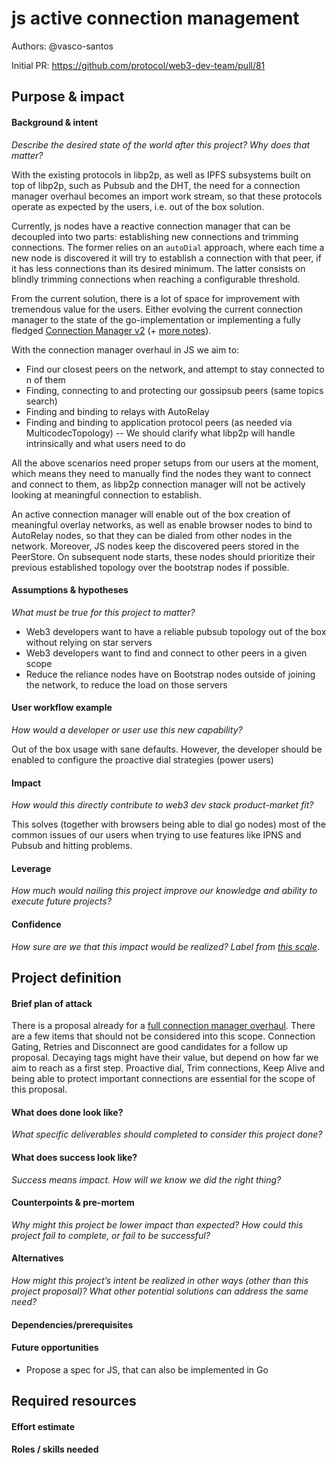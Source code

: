 # js active connection management

Authors: @vasco-santos <!-- List authors' GitHub or other handles -->

Initial PR: https://github.com/protocol/web3-dev-team/pull/81 <!-- Reference the PR first proposing this document. Oooh, self-reference! -->

<!--
This template is for a proposal/brief/pitch for a significant project to be undertaken by a Web3 Dev project team.
The goal of project proposals is to help us decide which work to take on, which things are more valuable than other things.
-->
<!--
A proposal should contain enough detail for others to understand how this project contributes to our team’s mission of product-market fit
for our unified stack of protocols, what is included in scope of the project, where to get started if a project team were to take this on,
and any other information relevant for prioritizing this project against others.
It does not need to describe the work in much detail. Most technical design and planning would take place after a proposal is adopted.
Good project scope aims for ~3-5 engineers for 1-3 months (though feel free to suggest larger-scoped projects anyway). 
Projects do not include regular day-to-day maintenance and improvement work, e.g. on testing, tooling, validation, code clarity, refactors for future capability, etc.
-->
<!--
For ease of discussion in PRs, consider breaking lines after every sentence or long phrase.
-->

## Purpose &amp; impact 
#### Background &amp; intent
_Describe the desired state of the world after this project? Why does that matter?_
<!--
Outline the status quo, including any relevant context on the problem you’re seeing that this project should solve. Wherever possible, include pains or problems that you’ve seen users experience to help motivate why solving this problem works towards top-line objectives. 
-->

With the existing protocols in libp2p, as well as IPFS subsystems built on top of libp2p, such as Pubsub and the DHT, the need for a connection manager overhaul becomes an import work stream, so that these protocols operate as expected by the users, i.e. out of the box solution.

Currently, js nodes have a reactive connection manager that can be decoupled into two parts: establishing new connections and trimming connections. The former relies on an `autoDial` approach, where each time a new node is discovered it will try to establish a connection with that peer, if it has less connections than its desired minimum. The latter consists on blindly trimming connections when reaching a configurable threshold.

From the current solution, there is a lot of space for improvement with tremendous value for the users. Either evolving the current connection manager to the state of the go-implementation or implementing a fully fledged [Connection Manager v2](https://github.com/libp2p/specs/pull/161) (+ [more notes](https://github.com/libp2p/notes/issues/13)).

With the connection manager overhaul in JS we aim to:
- Find our closest peers on the network, and attempt to stay connected to n of them
- Finding, connecting to and protecting our gossipsub peers (same topics search)
- Finding and binding to relays with AutoRelay
- Finding and binding to application protocol peers (as needed via MulticodecTopology) -- We should clarify what libp2p will handle intrinsically and what users need to do

All the above scenarios need proper setups from our users at the moment, which means they need to manually find the nodes they want to connect and connect to them, as libp2p connection manager will not be actively looking at meaningful connection to establish.

An active connection manager will enable out of the box creation of meaningful overlay networks, as well as enable browser nodes to bind to AutoRelay nodes, so that they can be dialed from other nodes in the network. Moreover, JS nodes keep the discovered peers stored in the PeerStore. On subsequent node starts, these nodes should prioritize their previous established topology over the bootstrap nodes if possible.

#### Assumptions &amp; hypotheses
_What must be true for this project to matter?_
<!--(bullet list)-->

- Web3 developers want to have a reliable pubsub topology out of the box without relying on star servers
- Web3 developers want to find and connect to other peers in a given scope
- Reduce the reliance nodes have on Bootstrap nodes outside of joining the network, to reduce the load on those servers

#### User workflow example
_How would a developer or user use this new capability?_
<!--(short paragraph)-->

Out of the box usage with sane defaults. However, the developer should be enabled to configure the proactive dial strategies  (power users)

#### Impact
_How would this directly contribute to web3 dev stack product-market fit?_

<!--
Explain how this addresses known challenges or opportunities.
What awesome potential impact/outcomes/results will we see if we nail this project?
-->

This solves (together with browsers being able to dial go nodes) most of the common issues of our users when trying to use features like IPNS and Pubsub and hitting problems.

#### Leverage
_How much would nailing this project improve our knowledge and ability to execute future projects?_

<!--
Explain the opportunity or leverage point for our subsequent velocity/impact (e.g. by speeding up development, enabling more contributors, etc)
-->

#### Confidence
_How sure are we that this impact would be realized? Label from [this scale](https://medium.com/@nimay/inside-product-introduction-to-feature-priority-using-ice-impact-confidence-ease-and-gist-5180434e5b15)_.

<!--Explain why this rating-->


## Project definition
#### Brief plan of attack
<!--Briefly describe the milestones/steps/work needed for this project-->

There is a proposal already for a [full connection manager overhaul](https://github.com/libp2p/js-libp2p/issues/744). There are a few items that should not be considered into this scope. Connection Gating, Retries and Disconnect are good candidates for a follow up proposal. Decaying tags might have their value, but depend on how far we aim to reach as a first step. Proactive dial, Trim connections, Keep Alive and being able to protect important connections are essential for the scope of this proposal.

#### What does done look like?
_What specific deliverables should completed to consider this project done?_

####  What does success look like?
_Success means impact. How will we know we did the right thing?_

<!--
Provide success criteria. These might include particular metrics, desired changes in the types of bug reports being filed, desired changes in qualitative user feedback (measured via surveys, etc), etc.
-->

#### Counterpoints &amp; pre-mortem
_Why might this project be lower impact than expected? How could this project fail to complete, or fail to be successful?_

#### Alternatives
_How might this project’s intent be realized in other ways (other than this project proposal)? What other potential solutions can address the same need?_

#### Dependencies/prerequisites
<!--List any other projects that are dependencies/prerequisites for this project that is being pitched.-->

#### Future opportunities
<!--What future projects/opportunities could this project enable?-->
- Propose a spec for JS, that can also be implemented in Go

## Required resources

#### Effort estimate
<!--T-shirt size rating of the size of the project. If the project might require external collaborators/teams, please note in the roles/skills section below). 
For a team of 3-5 people with the appropriate skills:
- Small, 1-2 weeks
- Medium, 3-5 weeks
- Large, 6-10 weeks
- XLarge, >10 weeks
Describe any choices and uncertainty in this scope estimate. (E.g. Uncertainty in the scope until design work is complete, low uncertainty in execution thereafter.)
-->

#### Roles / skills needed
<!--Describe the knowledge/skill-sets and team that are needed for this project (e.g. PM, docs, protocol or library expertise, design expertise, etc.). If this project could be externalized to the community or a team outside PL's direct employment, please note that here.-->
